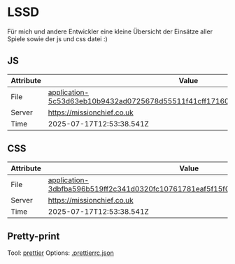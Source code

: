 # LSSD

Für mich und andere Entwickler eine kleine Übersicht der Einsätze aller Spiele sowie der js und css datei :)

<!-- automated -->

## JS

| Attribute | Value                                                                                                                                                                                                |
| --------- | ---------------------------------------------------------------------------------------------------------------------------------------------------------------------------------------------------- |
| File      | [application-5c53d63eb10b9432ad0725678d55511f41cff17160dc4e038ed609cef5312dbf.js](https://missionchief.co.uk/assets/application-5c53d63eb10b9432ad0725678d55511f41cff17160dc4e038ed609cef5312dbf.js) |
| Server    | https://missionchief.co.uk                                                                                                                                                                           |
| Time      | 2025-07-17T12:53:38.541Z                                                                                                                                                                             |

## CSS

| Attribute | Value                                                                                                                                                                                                  |
| --------- | ------------------------------------------------------------------------------------------------------------------------------------------------------------------------------------------------------ |
| File      | [application-3dbfba596b519ff2c341d0320fc10761781eaf5f15f095b716db7d10795d2bdf.css](https://missionchief.co.uk/assets/application-3dbfba596b519ff2c341d0320fc10761781eaf5f15f095b716db7d10795d2bdf.css) |
| Server    | https://missionchief.co.uk                                                                                                                                                                             |
| Time      | 2025-07-17T12:53:38.541Z                                                                                                                                                                               |

## Pretty-print

Tool: [prettier](https://prettier.io)
Options: [.prettierrc.json](./.prettierrc.json)

<!-- /automated -->
